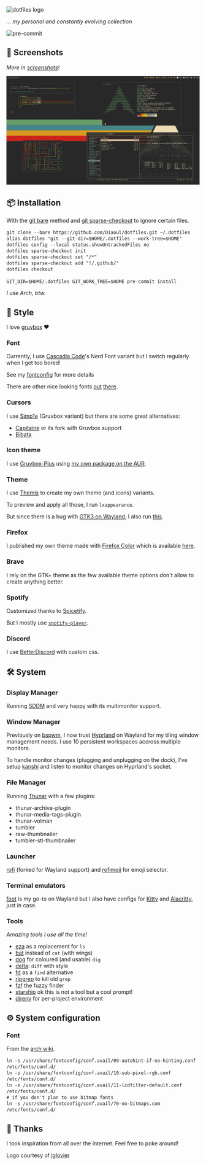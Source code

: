 <img src="https://dotfiles.github.io/images/dotfiles-logo.png" alt="dotfiles logo" width="400" />

_... my personal and constantly evolving collection_

![pre-commit](https://img.shields.io/github/actions/workflow/status/Diaoul/dotfiles/pre-commit.yml?label=pre-commit&style=for-the-badge)

## :camera_flash: Screenshots
_More in [screenshots](/screenshots)!_

![Screenshot](/screenshots/screenshot2.png)

## :package: Installation
With the [git bare](https://www.atlassian.com/git/tutorials/dotfiles) method
and [git sparse-checkout](https://git-scm.com/docs/git-sparse-checkout) to
ignore certain files.

```fish
git clone --bare https://github.com/Diaoul/dotfiles.git ~/.dotfiles
alias dotfiles "git --git-dir=$HOME/.dotfiles --work-tree=$HOME"
dotfiles config --local status.showUntrackedFiles no
dotfiles sparse-checkout init
dotfiles sparse-checkout set "/*"
dotfiles sparse-checkout add "!/.github/"
dotfiles checkout

GIT_DIR=$HOME/.dotfiles GIT_WORK_TREE=$HOME pre-commit install
```

_I use Arch, btw._

## :art: Style
I love [gruvbox](https://github.com/gruvbox-community/gruvbox) :heart:

### Font
Currently, I use [Cascadia Code](https://github.com/microsoft/cascadia-code)'s
Nerd Font variant but I switch regularly when I get too bored!

See my [fontconfig](.config/fontconfig/fonts.conf) for more details

There are other nice looking fonts [out](https://terminal.sexy/)
[there](https://www.programmingfonts.org/).

### Cursors
I use [Simp1e](https://gitlab.com/cursors/simp1e/) (Gruvbox variant) but there are
some great alternatives:
- [Capitaine](https://github.com/keeferrourke/capitaine-cursors) or its fork with Gruvbox support
- [Bibata](https://github.com/ful1e5/Bibata_Cursor)

### Icon theme
I use [Gruvbox-Plus](https://github.com/SylEleuth/gruvbox-plus-icon-pack) using
[my own package on the AUR](https://aur.archlinux.org/packages/gruvbox-plus-icon-theme-git).

### Theme
I use [Themix](https://github.com/themix-project/themix-gui) to create my own
theme (and icons) variants.

To preview and apply all those, I run `lxappearance`.

But since there is a bug with [GTK3 on Wayland](https://github.com/swaywm/sway/wiki/GTK-3-settings-on-Wayland),
I also run [this](.local/bin/import-gsettings.sh).

### Firefox
I published my own theme made with [Firefox Color](https://color.firefox.com/)
which is available [here](https://addons.mozilla.org/addon/yagdmit/).

### Brave
I rely on the GTK+ theme as the few available theme options don't allow to
create anything better.

### Spotify
Customized thanks to [Spicetify](https://github.com/khanhas/spicetify-cli).

But I mostly use [`spotify-player`](https://github.com/aome510/spotify-player).

### Discord
I use [BetterDiscord](https://betterdiscord.app/) with custom css.

## :hammer_and_wrench: System
### Display Manager
Running [SDDM](https://github.com/sddm/sddm) and very happy with its
multimonitor support.

### Window Manager
Previously on [bspwm](https://github.com/baskerville/bspwm), I now trust [Hyprland](https://github.com/hyprwm/Hyprland)
on Wayland for my tiling window management needs. I use 10 persistent workspaces
accross multiple monitors.

To handle monitor changes (plugging and unplugging on the dock), I've setup
[kanshi](https://sr.ht/~emersion/kanshi/) and listen to monitor changes on Hyprland's
socket.

### File Manager
Running [Thunar](https://docs.xfce.org/xfce/thunar/start) with a few plugins:
- thunar-archive-plugin
- thunar-media-tags-plugin
- thunar-volman
- tumbler
- raw-thumbnailer
- tumbler-stl-thumbnailer

### Launcher
[rofi](https://github.com/lbonn/rofi) (forked for Wayland support) and [rofimoji](https://github.com/fdw/rofimoji) for emoji selector.

### Terminal emulators
[foot](https://codeberg.org/dnkl/foot) is my go-to on Wayland but I also have
configs for [Kitty](https://sw.kovidgoyal.net/kitty/) and
[Alacritty](https://github.com/alacritty/alacritty), just in case.

### Tools
*Amazing tools I use all the time!*

- [eza](https://github.com/eza-community/eza) as a replacement for `ls`
- [bat](https://github.com/sharkdp/bat) instead of `cat` (with wings)
- [dog](https://dns.lookup.dog/) for coloured (and usable) `dig`
- [delta](https://github.com/dandavison/delta): `diff` with style
- [fd](https://github.com/sharkdp/fd) as a `find` alternative
- [ripgrep](https://github.com/BurntSushi/ripgrep) to kill old `grep`
- [fzf](https://github.com/junegunn/fzf) the fuzzy finder
- [starship](https://starship.rs/) ok this is not a tool but a cool prompt!
- [direnv](https://direnv.net/) for per-project environment

## :gear: System configuration
### Font
From the [arch wiki](https://wiki.archlinux.org/index.php/Font_configuration).

```fish
ln -s /usr/share/fontconfig/conf.avail/09-autohint-if-no-hinting.conf /etc/fonts/conf.d/
ln -s /usr/share/fontconfig/conf.avail/10-sub-pixel-rgb.conf /etc/fonts/conf.d/
ln -s /usr/share/fontconfig/conf.avail/11-lcdfilter-default.conf /etc/fonts/conf.d/
# if you don't plan to use bitmap fonts
ln -s /usr/share/fontconfig/conf.avail/70-no-bitmaps.com /etc/fonts/conf.d/
```

## :handshake: Thanks
I took inspiration from all over the internet. Feel free to poke around!

Logo courtesy of [jglovier](https://github.com/jglovier/dotfiles-logo)
